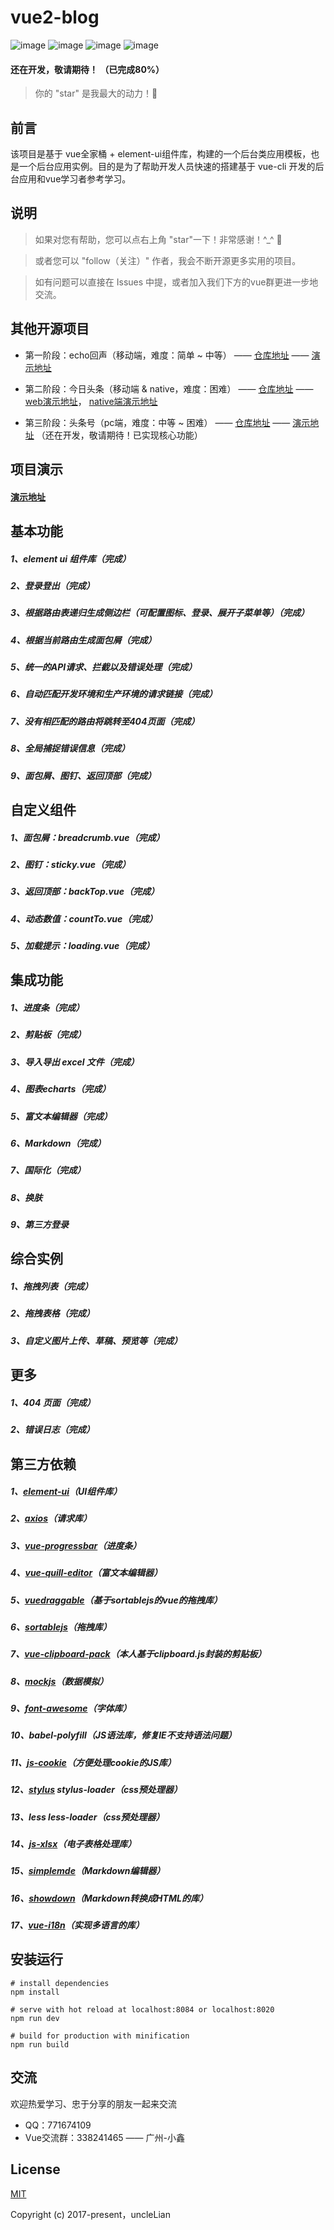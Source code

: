 # vue2-blog

![image](https://img.shields.io/badge/vue-2.5.9-blue.svg)
![image](https://img.shields.io/badge/vue--router-3.0.1-blue.svg)
![image](https://img.shields.io/badge/vuex-3.0.1-blue.svg)
![image](https://img.shields.io/badge/element--ui-2.0.7-blue.svg)

#### 还在开发，敬请期待！ （已完成80%）
> 你的 "star" 是我最大的动力！🌹


## 前言

该项目是基于 vue全家桶 + element-ui组件库，构建的一个后台类应用模板，也是一个后台应用实例。目的是为了帮助开发人员快速的搭建基于 vue-cli 开发的后台应用和vue学习者参考学习。


## 说明
> 如果对您有帮助，您可以点右上角 "star"一下！非常感谢！^_^ 🌹

> 或者您可以 "follow（关注）" 作者，我会不断开源更多实用的项目。

> 如有问题可以直接在 Issues 中提，或者加入我们下方的vue群更进一步地交流。


## 其他开源项目
- 第一阶段：echo回声（移动端，难度：简单 ~ 中等） —— [仓库地址](https://github.com/uncleLian/vue2-echo) —— [演示地址](http://echo.liansixin.win)

- 第二阶段：今日头条（移动端 & native，难度：困难） —— [仓库地址](https://github.com/uncleLian/vue2-news) —— [web演示地址](http://toutiao.liansixin.win)， [native端演示地址](http://native.liansixin.win)

- 第三阶段：头条号（pc端，难度：中等 ~ 困难） —— [仓库地址](https://github.com/uncleLian/vue2-health) —— [演示地址](http://health.liansixin.win)  （还在开发，敬请期待！已实现核心功能）


## 项目演示
#### [演示地址](http://blog.liansixin.win)


## 基本功能
##### 1、element ui 组件库（完成）
##### 2、登录登出（完成）
##### 3、根据路由表递归生成侧边栏（可配置图标、登录、展开子菜单等）（完成）
##### 4、根据当前路由生成面包屑（完成）
##### 5、统一的API请求、拦截以及错误处理（完成）
##### 6、自动匹配开发环境和生产环境的请求链接（完成）
##### 7、没有相匹配的路由将跳转至404页面（完成）
##### 8、全局捕捉错误信息（完成）
##### 9、面包屑、图钉、返回顶部（完成）

## 自定义组件
##### 1、面包屑：breadcrumb.vue（完成）
##### 2、图钉：sticky.vue（完成）
##### 3、返回顶部：backTop.vue（完成）
##### 4、动态数值：countTo.vue（完成）
##### 5、加载提示：loading.vue（完成）

## 集成功能
##### 1、进度条（完成）
##### 2、剪贴板（完成）
##### 3、导入导出 excel 文件（完成）
##### 4、图表echarts（完成）
##### 5、富文本编辑器（完成）
##### 6、Markdown（完成）
##### 7、国际化（完成）
##### 8、换肤
##### 9、第三方登录

## 综合实例
##### 1、拖拽列表（完成）
##### 2、拖拽表格（完成）
##### 3、自定义图片上传、草稿、预览等（完成）

## 更多
##### 1、404 页面（完成）
##### 2、错误日志（完成）

## 第三方依赖
##### 1、[element-ui](https://github.com/ElemeFE/element)（UI组件库）
##### 2、[axios](https://github.com/axios/axios)（请求库）
##### 3、[vue-progressbar](https://github.com/hilongjw/vue-progressbar)（进度条）
##### 4、[vue-quill-editor](https://github.com/surmon-china/vue-quill-editor)（富文本编辑器）
##### 5、[vuedraggable](https://github.com/SortableJS/Vue.Draggable)（基于sortablejs的vue的拖拽库）
##### 6、[sortablejs](https://github.com/RubaXa/Sortable)（拖拽库）
##### 7、[vue-clipboard-pack](https://github.com/uncleLian/vue-clipboard-pack)（本人基于clipboard.js封装的剪贴板）
##### 8、[mockjs](https://github.com/nuysoft/Mock/tree/refactoring)（数据模拟）
##### 9、[font-awesome](http://fontawesome.io/icons/)（字体库）
##### 10、babel-polyfill（JS语法库，修复IE不支持语法问题）
##### 11、[js-cookie](https://github.com/js-cookie/js-cookie)（方便处理cookie的JS库）
##### 12、[stylus](https://github.com/stylus/stylus) stylus-loader（css预处理器）
##### 13、less less-loader（css预处理器）
##### 14、[js-xlsx](https://github.com/SheetJS/js-xlsx)（电子表格处理库）
##### 15、[simplemde](https://github.com/sparksuite/simplemde-markdown-editor)（Markdown编辑器）
##### 16、[showdown](https://github.com/showdownjs/showdown)（Markdown转换成HTML的库）
##### 17、[vue-i18n](https://github.com/showdownjs/showdown)（实现多语言的库）

## 安装运行

```
# install dependencies
npm install

# serve with hot reload at localhost:8084 or localhost:8020
npm run dev

# build for production with minification
npm run build
```

## 交流

欢迎热爱学习、忠于分享的朋友一起来交流
- QQ：771674109
- Vue交流群：338241465 —— 广州-小鑫

## License

[MIT](http://opensource.org/licenses/MIT)

Copyright (c) 2017-present，uncleLian
